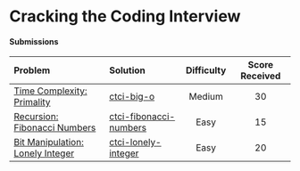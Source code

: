 # Cracking the Coding Interview

#### Submissions
| Problem | Solution | Difficulty | Score Received |
| :--- | :--- | :---: | :---: |
| [Time Complexity: Primality](https://www.hackerrank.com/challenges/ctci-big-o) | [ctci-big-o](ctci-big-o/Solution.java) | Medium | 30 |
| [Recursion: Fibonacci Numbers](https://www.hackerrank.com/challenges/ctci-fibonacci-numbers) | [ctci-fibonacci-numbers](ctci-fibonacci-numbers/Solution.java) | Easy | 15 |
| [Bit Manipulation: Lonely Integer](https://www.hackerrank.com/challenges/ctci-lonely-integer) | [ctci-lonely-integer](ctci-lonely-integer/Solution.java) | Easy | 20 |

